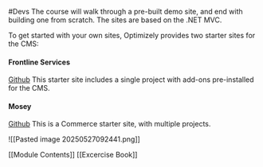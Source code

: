 #Devs 
The course will walk through a pre-built demo site, and end with building one from scratch.
The sites are based on the .NET MVC.

To get started with your own sites, Optimizely provides two starter sites for the CMS:
#### Frontline Services
[Github](https://github.com/episerver/foundation-mvc-cms/tree/main)
This starter site includes a single project with add-ons pre-installed for the CMS.
#### Mosey
[Github](https://github.com/episerver/Foundation/tree/main)
This is a Commerce starter site, with multiple projects.

![[Pasted image 20250527092441.png]]

[[Module Contents]]
[[Excercise Book]]